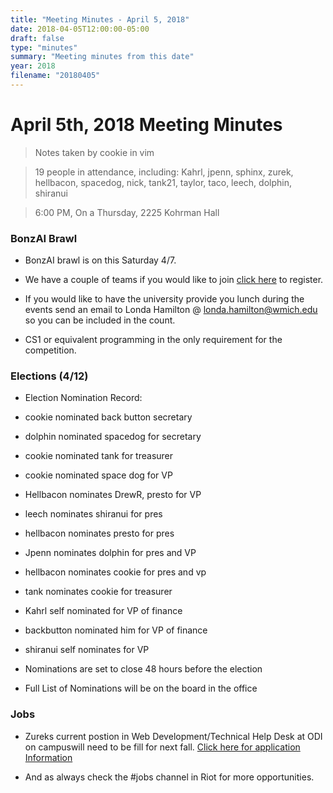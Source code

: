 ```yaml
---
title: "Meeting Minutes - April 5, 2018"
date: 2018-04-05T12:00:00-05:00
draft: false
type: "minutes"
summary: "Meeting minutes from this date"
year: 2018
filename: "20180405"
---
```


# April 5th, 2018 Meeting Minutes
> Notes taken by cookie in vim

> 19 people in attendance, including: Kahrl, jpenn, sphinx, zurek, hellbacon, spacedog, nick, tank21, taylor, taco, leech, dolphin, shiranui 

> 6:00 PM, On a Thursday, 2225 Kohrman Hall

### BonzAI Brawl 

- BonzAI brawl is on this Saturday 4/7.

- We have a couple of teams if you would like to join [click here](http://bonzai.cs.mtu.edu/) to register.

- If you would like to have the university provide you lunch during the events send an email to Londa Hamilton @ londa.hamilton@wmich.edu so you can be included in the count.

- CS1 or equivalent programming in the only requirement for the competition. 

### Elections (4/12)

- Election Nomination Record: 

- cookie nominated back button secretary
- dolphin nominated spacedog for secretary
- cookie nominated tank for treasurer
- cookie nominated space dog for VP
- Hellbacon nominates DrewR, presto for VP
- leech nominates shiranui for pres
- hellbacon nominates presto for pres 
- Jpenn nominates dolphin for pres and VP
- hellbacon nominates cookie for pres and vp 
- tank nominates cookie for treasurer
- Kahrl self nominated for VP of finance
- backbutton nominated him for VP of finance 
- shiranui self nominates for VP

- Nominations are set to close 48 hours before the election

- Full List of Nominations will be on the board in the office


### Jobs 

- Zureks current postion in Web Development/Technical Help Desk at ODI on campuswill need to be fill for next fall. [Click here for application Information](https://cclub.cs.wmich.edu/_matrix/media/v1/download/cclub.cs.wmich.edu/nJfLQtTqQqBqLXIqUnCAQrnt)

- And as always check the #jobs channel in Riot for more opportunities. 
